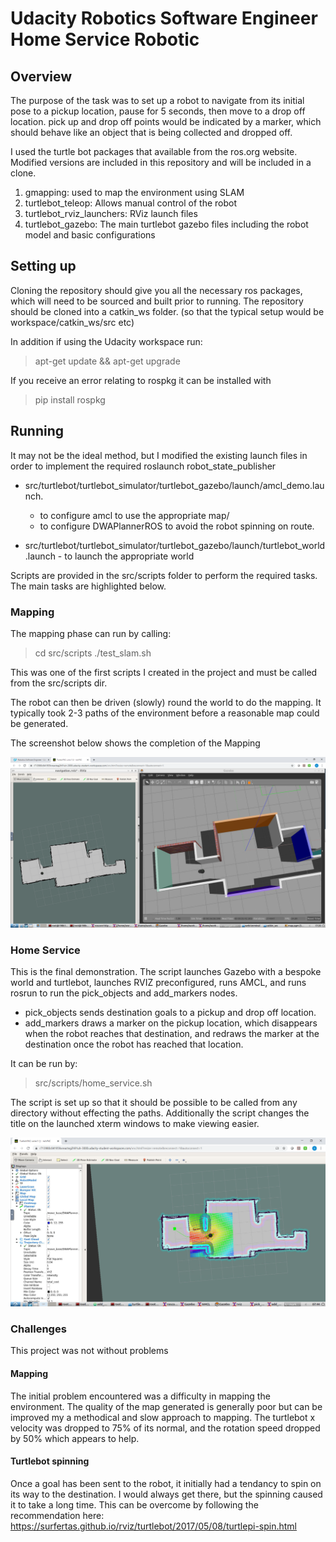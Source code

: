 # Udacity Robotics Software Engineer Home Service Robotic

## Overview

The purpose of the task was to set up a robot to navigate from its initial pose to a pickup location, pause for 5 seconds, then move to a drop off location.
pick up and drop off points would be indicated by a marker, which should behave like an object that is being collected and dropped off.

I used the turtle bot packages that available from the ros.org website. Modified versions are included in this repository and will be included in a clone.

1.  gmapping: used to map the environment using SLAM
2.  turtlebot_teleop: Allows manual control of the robot
3.  turtlebot_rviz_launchers: RViz launch files
4.  turtlebot_gazebo: The main turtlebot gazebo files including the robot model and basic configurations

## Setting up

Cloning the repository should give you all the necessary ros packages, which will need to be sourced and built prior to running.
The repository should be cloned into a catkin_ws folder.
(so that the typical setup would be workspace/catkin_ws/src etc)

In addition if using the Udacity workspace run:  
> apt-get update && apt-get upgrade

If you receive an error relating to rospkg it can be installed with    
> pip install rospkg

## Running

It may not be the ideal method, but I modified the existing launch files in order to implement the required roslaunch robot_state_publisher

* src/turtlebot/turtlebot_simulator/turtlebot_gazebo/launch/amcl_demo.launch.
  * to configure amcl to use the appropriate map/
  * to configure DWAPlannerROS to avoid the robot spinning on route.  


* src/turtlebot/turtlebot_simulator/turtlebot_gazebo/launch/turtlebot_world.launch - to launch the appropriate world

Scripts are provided in the src/scripts folder to perform the required tasks. The main tasks are highlighted below.

### Mapping

The mapping phase can run by calling:  
> cd  src/scripts
> ./test_slam.sh

This was one of the first scripts I created in the project and must be called from the src/scripts dir.

The robot can then be driven (slowly) round the world to do the mapping. It typically took 2-3 paths of the environment before a reasonable  map could be generated.

The screenshot below shows the completion of the Mapping  

![Alt text](/screenshots/completed_mapping2.png?raw=true "mapping")

### Home Service

This is the final demonstration.
The script launches Gazebo with a bespoke world and turtlebot, launches RVIZ preconfigured, runs AMCL, and runs rosrun to run the pick_objects and add_markers nodes.

* pick_objects sends destination goals to a pickup and drop off location.
* add_markers draws a marker on the pickup location, which disappears when the robot reaches that destination, and redraws the marker at the destination once the robot has reached that location.

It can be run by:  
>  src/scripts/home_service.sh

The script is set up so that it should be possible to be called from any directory without effecting the paths.
Additionally the script changes the title on the launched xterm windows to make viewing easier.

![Alt text](/screenshots/pickingup.png?raw=true "pickingup")

### Challenges

This project was not without problems

#### Mapping  
The initial problem encountered was a difficulty in mapping the environment. The quality of the map generated is generally poor but can be improved my a methodical and slow approach to mapping.
The turtlebot x velocity was dropped to 75% of its normal, and the rotation speed dropped by 50% which appears to help.

#### Turtlebot spinning  

Once a goal has been sent to the robot, it initially had a tendancy to spin on its way to the destination.
I would always get there, but the spinning caused it to take a long time.
This can be overcome by following the  recommendation here:   
https://surfertas.github.io/rviz/turtlebot/2017/05/08/turtlepi-spin.html
